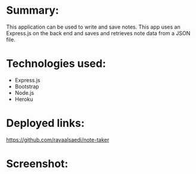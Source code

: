 # Summary:
This application can be used to write and save notes. This app uses an Express.js on the back end and saves and retrieves note data from a JSON file.

# Technologies used:
- Express.js
- Bootstrap
- Node.js
- Heroku

# Deployed links:

https://github.com/rayaalsaedi/note-taker


# Screenshot:
